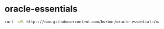 # oracle-essentials
```bash
curl -sSL https://raw.githubusercontent.com/bwrbur/oracle-essentials/main/install.sh | sudo bash
```
